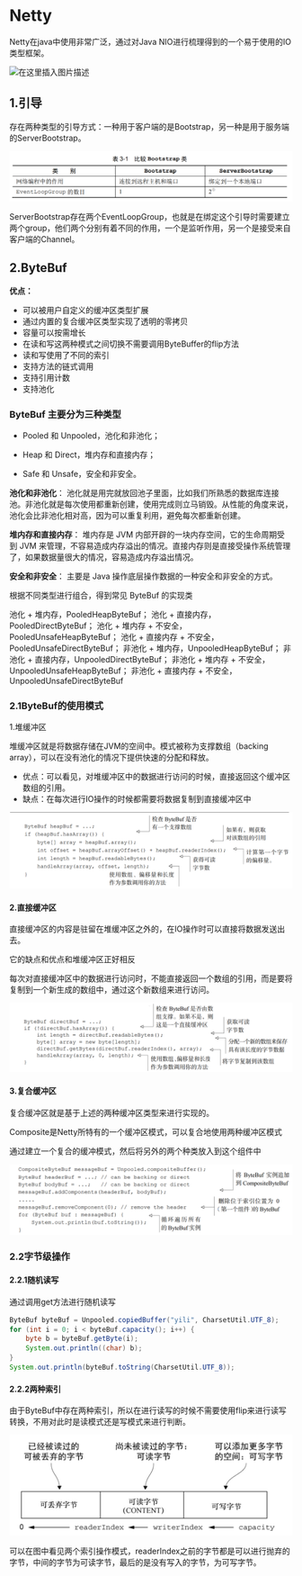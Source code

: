 # Netty

Netty在java中使用非常广泛，通过对Java NIO进行梳理得到的一个易于使用的IO类型框架。

![在这里插入图片描述](Netty梳理.assets/watermark,type_ZmFuZ3poZW5naGVpdGk,shadow_10,text_aHR0cHM6Ly9ibG9nLmNzZG4ubmV0L3FxXzQzMzI3MDkx,size_16,color_FFFFFF,t_70#pic_center.png)

## 1.引导

存在两种类型的引导方式：一种用于客户端的是Bootstrap，另一种是用于服务端的ServerBootstrap。

![image-20210917114716819](Netty梳理.assets/image-20210917114716819.png)

ServerBootstrap存在两个EventLoopGroup，也就是在绑定这个引导时需要建立两个group，他们两个分别有着不同的作用，一个是监听作用，另一个是接受来自客户端的Channel。

## 2.ByteBuf

**优点：**

- 可以被用户自定义的缓冲区类型扩展
- 通过内置的复合缓冲区类型实现了透明的零拷贝
- 容量可以按需增长
- 在读和写这两种模式之间切换不需要调用ByteBuffer的flip方法
- 读和写使用了不同的索引
- 支持方法的链式调用
- 支持引用计数
- 支持池化

### ByteBuf 主要分为三种类型

- Pooled 和 Unpooled，池化和非池化；

- Heap 和 Direct，堆内存和直接内存；
- Safe 和 Unsafe，安全和非安全。

**池化和非池化**： 池化就是用完就放回池子里面，比如我们所熟悉的数据库连接池。非池化就是每次使用都重新创建，使用完成则立马销毁。从性能的角度来说，池化会比非池化相对高，因为可以重复利用，避免每次都重新创建。

**堆内存和直接内存**： 堆内存是 JVM 内部开辟的一块内存空间，它的生命周期受到 JVM 来管理，不容易造成内存溢出的情况。直接内存则是直接受操作系统管理了，如果数据量很大的情况，容易造成内存溢出情况。

**安全和非安全**： 主要是 Java 操作底层操作数据的一种安全和非安全的方式。



根据不同类型进行组合，得到常见 ByteBuf 的实现类

池化 + 堆内存，PooledHeapByteBuf；
池化 + 直接内存，PooledDirectByteBuf；
池化 + 堆内存 + 不安全，PooledUnsafeHeapByteBuf；
池化 + 直接内存 + 不安全，PooledUnsafeDirectByteBuf；
非池化 + 堆内存，UnpooledHeapByteBuf；
非池化 + 直接内存，UnpooledDirectByteBuf；
非池化 + 堆内存 + 不安全，UnpooledUnsafeHeapByteBuf；
非池化 + 直接内存 + 不安全，UnpooledUnsafeDirectByteBuf

### 2.1ByteBuf的使用模式

1.堆缓冲区

 堆缓冲区就是将数据存储在JVM的空间中。模式被称为支撑数组（backing array），可以在没有池化的情况下提供快速的分配和释放。

- 优点：可以看见，对堆缓冲区中的数据进行访问的时候，直接返回这个缓冲区数组的引用。
- 缺点：在每次进行IO操作的时候都需要将数据复制到直接缓冲区中

![image-20210917153123984](Netty梳理.assets/image-20210917153123984.png)

#### 2.直接缓冲区

直接缓冲区的内容是驻留在堆缓冲区之外的，在IO操作时可以直接将数据发送出去。

它的缺点和优点和堆缓冲区正好相反

每次对直接缓冲区中的数据进行访问时，不能直接返回一个数组的引用，而是要将复制到一个新生成的数组中，通过这个新数组来进行访问。

![image-20210917154306028](Netty梳理.assets/image-20210917154306028.png)

#### 3.复合缓冲区

复合缓冲区就是基于上述的两种缓冲区类型来进行实现的。

Composite是Netty所特有的一个缓冲区模式，可以复合地使用两种缓冲区模式

通过建立一个复合的缓冲模式，然后将另外的两个种类放入到这个组件中

![image-20210917154738274](Netty梳理.assets/image-20210917154738274.png)

### 2.2字节级操作

#### 2.2.1随机读写

通过调用get方法进行随机读写

```java
ByteBuf byteBuf = Unpooled.copiedBuffer("yili", CharsetUtil.UTF_8);
for (int i = 0; i < byteBuf.capacity(); i++) {
    byte b = byteBuf.getByte(i);
    System.out.println((char) b);
}
System.out.println(byteBuf.toString(CharsetUtil.UTF_8));
```

#### 2.2.2两种索引

由于ByteBuf中存在两种索引，所以在进行读写的时候不需要使用flip来进行读写转换，不用对此时是读模式还是写模式来进行判断。

![image-20210917173038912](Netty%E6%A2%B3%E7%90%86.assets/image-20210917173038912.png)

可以在图中看见两个索引操作模式，readerIndex之前的字节都是可以进行抛弃的字节，中间的字节为可读字节，最后的是没有写入的字节，为可写字节。

